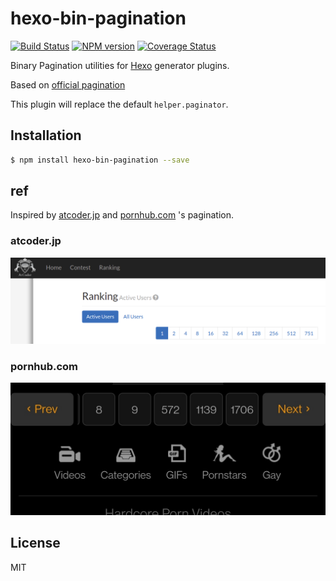 # hexo-bin-pagination

[![Build Status](https://travis-ci.org/cromarmot/hexo-bin-pagination.svg?branch=master)](https://travis-ci.org/cromarmot/hexo-bin-pagination)
[![NPM version](https://badge.fury.io/js/hexo-bin-pagination.svg)](https://www.npmjs.com/package/hexo-bin-pagination)
[![Coverage Status](https://img.shields.io/coveralls/cromarmot/hexo-bin-pagination.svg)](https://coveralls.io/r/cromarmot/hexo-bin-pagination?branch=master)

Binary Pagination utilities for [Hexo] generator plugins.

Based on [official pagination](https://github.com/hexojs/hexo/blob/2acded631448f36fafa9ac8d80bb9fcb73f74bb1/lib/plugins/helper/paginator.js)

This plugin will replace the default `helper.paginator`.

## Installation

``` bash
$ npm install hexo-bin-pagination --save
```
## ref

Inspired by [atcoder.jp](atcoder.jp) and [pornhub.com](pornhub.com) 's pagination.

### atcoder.jp

![atcoder.jp pagination](./img/atcoder.png)

### pornhub.com

![pornhub.com pagination](./img/pornhub.jpg)

## License

MIT

[Hexo]: http://hexo.io/
